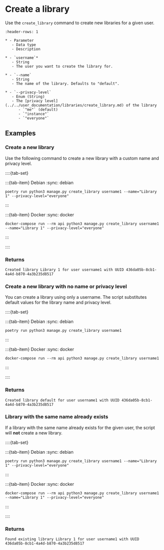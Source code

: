 # Create a library

Use the `create_library` command to create new libraries for a given user.

```{list-table}
:header-rows: 1

* - Parameter
   - Data type
   - Description

* - `username`*
   - String
   - The user you want to create the library for.

* - `--name`
   - String
   - The name of the library. Defaults to "default".

* - `--privacy-level`
   - Enum (String)
   - The [privacy level](../../user_documentation/libraries/create_library.md) of the library
      - `"me"` (default)
      - `"instance"`
      - `"everyone"`

```

## Examples

### Create a new library

Use the following command to create a new library with a custom name and privacy level.

::::{tab-set}

:::{tab-item} Debian
:sync: debian

```{code-block} sh
poetry run python3 manage.py create_library username1 --name="Library 1" --privacy-level="everyone"
```

:::

:::{tab-item} Docker
:sync: docker

```{code-block} sh
docker-compose run --rm api python3 manage.py create_library username1 --name="Library 1" --privacy-level="everyone"
```

:::

::::

### Returns

```{code-block} text
Created library Library 1 for user username1 with UUID 436da05b-8cb1-4a4d-b870-4a3b235d8517
```

### Create a new library with no name or privacy level

You can create a library using only a username. The script substitutes default values for the library name and privacy level.

::::{tab-set}

:::{tab-item} Debian
:sync: debian

```{code-block} sh
poetry run python3 manage.py create_library username1
```

:::

:::{tab-item} Docker
:sync: docker

```{code-block} sh
docker-compose run --rm api python3 manage.py create_library username1
```

:::

::::

### Returns

```{code-block} text
Created library default for user username1 with UUID 436da05b-8cb1-4a4d-b870-4a3b235d8517
```

### Library with the same name already exists

If a library with the same name already exists for the given user, the script will **not** create a new library.

::::{tab-set}

:::{tab-item} Debian
:sync: debian

```{code-block} sh
poetry run python3 manage.py create_library username1 --name="Library 1" --privacy-level="everyone"
```

:::

:::{tab-item} Docker
:sync: docker

```{code-block} sh
docker-compose run --rm api python3 manage.py create_library username1 --name="Library 1" --privacy-level="everyone"
```

:::

::::

### Returns

```{code-block} text
Found existing library Library 1 for user username1 with UUID 436da05b-8cb1-4a4d-b870-4a3b235d8517
```
